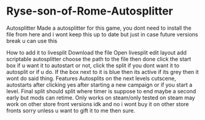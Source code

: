 # Ryse-son-of-Rome-Autosplitter
Autosplitter
Made a autosplitter for this game, you dont need to install the file from here and i wont keep this up to date but just in case future versions break u can use this

How to add it to livesplit
Download the file
Open livesplit
edit layout
add scriptable autosplitter
choose the path to the file
then done click the start box if u want it to autostart or not, click the split if you dont want it to autosplit or if u do. If the box next to it is blue then its active if its grey then it wont do said thing.
Features
Autosplits on the next levels cutscene, autostarts after clicking yes after starting a new campaign or if you start a level. Final split should split where timer is suppose to end maybe a second early but mods can retime. Only works on steam/only tested on steam may work on other store front versions idk and no i wont buy it on other store fronts sorry unless u want to gift it to me then sure.
